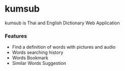 # kumsub
kumsub is Thai and English Dictionary Web Application 
### Features
- Find a definition of words with pictures and audio
- Words searching history
- Words Bookmark
- Similar Words Suggestion


